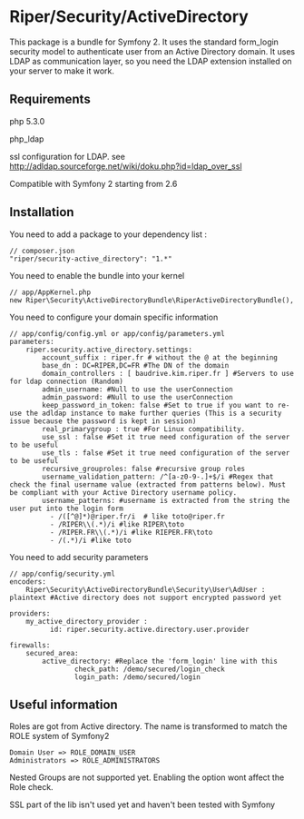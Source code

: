 Riper/Security/ActiveDirectory
======================================

This package is a bundle for Symfony 2. It uses the standard form_login security model to authenticate user from an Active Directory domain.
It uses LDAP as communication layer, so you need the LDAP extension installed on your server to make it work.

Requirements
----------------
php 5.3.0

php_ldap

ssl configuration for LDAP. see http://adldap.sourceforge.net/wiki/doku.php?id=ldap_over_ssl

Compatible with Symfony 2 starting from 2.6


Installation
----------------

You need to add a package to your dependency list :

    // composer.json
    "riper/security-active_directory": "1.*"

You need to enable the bundle into your kernel

    // app/AppKernel.php
    new Riper\Security\ActiveDirectoryBundle\RiperActiveDirectoryBundle(),

You need to configure your domain specific information

    // app/config/config.yml or app/config/parameters.yml
    parameters:
        riper.security.active_directory.settings:
            account_suffix : riper.fr # without the @ at the beginning
            base_dn : DC=RIPER,DC=FR #The DN of the domain
            domain_controllers : [ baudrive.kim.riper.fr ] #Servers to use for ldap connection (Random)
            admin_username: #Null to use the userConnection
            admin_password: #Null to use the userConnection
            keep_password_in_token: false #Set to true if you want to re-use the adldap instance to make further queries (This is a security issue because the password is kept in session)
            real_primarygroup : true #For Linux compatibility.
            use_ssl : false #Set it true need configuration of the server to be useful
            use_tls : false #Set it true need configuration of the server to be useful
            recursive_grouproles: false #recursive group roles
            username_validation_pattern: /^[a-z0-9-.]+$/i #Regex that check the final username value (extracted from patterns below). Must be compliant with your Active Directory username policy.
            username_patterns: #username is extracted from the string the user put into the login form
              - /([^@]*)@riper.fr/i  # like toto@riper.fr
              - /RIPER\\(.*)/i #like RIPER\toto
              - /RIPER.FR\\(.*)/i #like RIEPER.FR\toto
              - /(.*)/i #like toto

You need to add security parameters

    // app/config/security.yml
    encoders:
        Riper\Security\ActiveDirectoryBundle\Security\User\AdUser : plaintext #Active directory does not support encrypted password yet

    providers:
        my_active_directory_provider :
              id: riper.security.active.directory.user.provider

    firewalls:
        secured_area:
            active_directory: #Replace the 'form_login' line with this
                    check_path: /demo/secured/login_check
                    login_path: /demo/secured/login


Useful information
----------------------

Roles are got from Active directory. The name is transformed to match the ROLE system of Symfony2

    Domain User => ROLE_DOMAIN_USER
    Administrators => ROLE_ADMINISTRATORS

Nested Groups are not supported yet. Enabling the option wont affect the Role check.

SSL part of the lib isn't used yet and haven't been tested with Symfony
